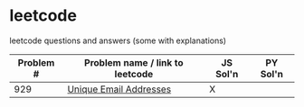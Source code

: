 # leetcode
leetcode questions and answers (some with explanations)

| Problem # | Problem name / link to leetcode      |  JS Sol'n  |  PY Sol'n  |
| --------- | ------------------------------------ | ---------- | ---------- |
|   929     | [Unique Email Addresses](https://leetcode.com/problems/unique-email-addresses/) |     X      |            |
